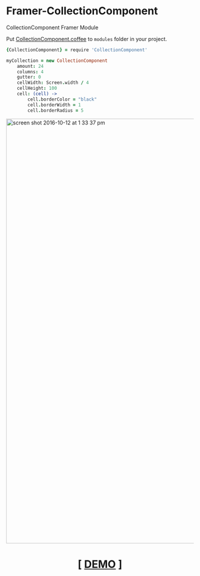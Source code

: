 # Framer-CollectionComponent
CollectionComponent Framer Module

Put [CollectionComponent.coffee](modules/CollectionComponent.coffee) to `modules` folder in your project.


```coffeescript
{CollectionComponent} = require 'CollectionComponent'

myCollection = new CollectionComponent
	amount: 24
	columns: 4
	gutter: 0
	cellWidth: Screen.width / 4
	cellHeight: 100
	cell: (cell) ->
		cell.borderColor = "black"
		cell.borderWidth = 1
		cell.borderRadius = 5
```



<img width="1142" alt="screen shot 2016-10-12 at 1 33 37 pm" src="https://cloud.githubusercontent.com/assets/1941540/19298483/8d174202-9080-11e6-90fe-c48ec95e98de.png">

<h1 align="center">[ <a href="http://share.framerjs.com/jevnkuy1j17y/">DEMO</a> ]</h1>
